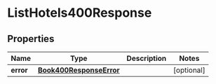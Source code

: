 
# ListHotels400Response

## Properties
Name | Type | Description | Notes
------------ | ------------- | ------------- | -------------
**error** | [**Book400ResponseError**](Book400ResponseError.md) |  |  [optional]



